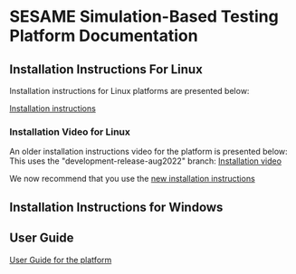 # SESAME Simulation-Based Testing Platform Documentation 

## Installation Instructions For Linux

Installation instructions for Linux platforms are presented below:

[Installation instructions](./INSTALL-linux.md)

### Installation Video for Linux

An older installation instructions video for the platform is presented below: 
This uses the "development-release-aug2022" branch:
[Installation video](https://drive.google.com/file/d/1O_F2LPpgkkYIkHfmnHXhXkFeUero5v6l/view?usp=sharing)

We now recommend that you use the [new installation instructions](./INSTALL-linux.md)

## Installation Instructions for Windows


## User Guide
[User Guide for the platform](./userguide.md)
